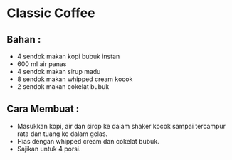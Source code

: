 # Classic Coffee

## Bahan :
- 4 sendok makan kopi bubuk instan
- 600 ml air panas
- 4 sendok makan sirup madu
- 8 sendok makan whipped cream kocok
- 2 sendok makan cokelat bubuk

## Cara Membuat :
- Masukkan kopi, air dan sirop ke dalam shaker kocok sampai tercampur rata dan tuang ke dalam gelas.
- Hias dengan whipped cream dan cokelat bubuk.
- Sajikan untuk 4 porsi.
